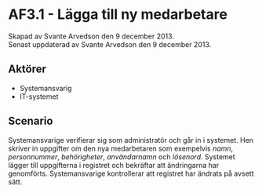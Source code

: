 # AF3.1 - Lägga till ny medarbetare
Skapad av Svante Arvedson den 9 december 2013.      
Senast uppdaterad av Svante Arvedson den 9 december 2013.

## Aktörer
* Systemansvarig
* IT-systemet

## Scenario
Systemansvarige verifierar sig som administratör och går in i systemet. Hen 
skriver in uppgifter om den nya medarbetaren som exempelvis *namn*, 
*personnummer*, *behörigheter*, *användarnamn* och *lösenord*. Systemet lägger 
till uppgifterna i registret och bekräftar att ändringarna har genomförts. 
Systemansvarige kontrollerar att registret har ändrats på avsett sätt.